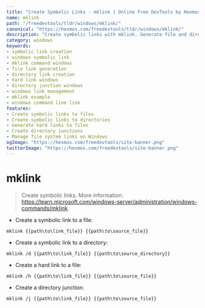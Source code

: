 ```yaml
---
title: "Create Symbolic Links - mklink | Online Free DevTools by Hexmos"
name: mklink
path: "/freedevtools/tldr/windows/mklink/"
canonical: "https://hexmos.com/freedevtools/tldr/windows/mklink/"
description: "Create symbolic links with mklink. Generate file and directory links, including hard links and directory junctions. Free online tool, no registration required."
category: windows
keywords:
- symbolic link creation
- windows symbolic link
- mklink command windows
- file link generation
- directory link creation
- hard link windows
- directory junction windows
- windows link management
- mklink example
- windows command line link
features:
- Create symbolic links to files
- Create symbolic links to directories
- Generate hard links to files
- Create directory junctions
- Manage file system links on Windows
ogImage: "https://hexmos.com/freedevtools/site-banner.png"
twitterImage: "https://hexmos.com/freedevtools/site-banner.png"
---
```


# mklink

> Create symbolic links.
> More information: <https://learn.microsoft.com/windows-server/administration/windows-commands/mklink>.

- Create a symbolic link to a file:

`mklink {{path\to\link_file}} {{path\to\source_file}}`

- Create a symbolic link to a directory:

`mklink /d {{path\to\link_file}} {{path\to\source_directory}}`

- Create a hard link to a file:

`mklink /h {{path\to\link_file}} {{path\to\source_file}}`

- Create a directory junction:

`mklink /j {{path\to\link_file}} {{path\to\source_file}}`

